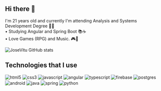 ## Hi there 👋<br>

I'm 21 years old and currently I'm attending Analysis and Systems Development Degree 👨‍💻 <br>
• Studying Angular and Spring Boot 📚☕ <br>
• Love Games (RPG) and Music. 🎮🎵<br>
  
![JoseVitu GitHub stats](https://github-readme-stats.vercel.app/api?username=JoseVitu&show_icons=true&theme=radical)

## Technologies that I use

<div style="display: inline_block">
  <img align="center" alt="html5" src="https://img.shields.io/badge/html5-%23E34F26.svg?style=for-the-badge&logo=html5&logoColor=white"/>
  <img align="center" alt="css3" src="https://img.shields.io/badge/css3-%231572B6.svg?style=for-the-badge&logo=css3&logoColor=white"/>
  <img align="center" alt="javascript" src="https://img.shields.io/badge/javascript-%23323330.svg?style=for-the-badge&logo=javascript&logoColor=%23F7DF1E"/>
  <img align="center" alt="angular" src="https://img.shields.io/badge/angular-%23DD0031.svg?style=for-the-badge&logo=angular&logoColor=white"/>
  <img align="center" alt="typescript" src="https://img.shields.io/badge/typescript-%23007ACC.svg?style=for-the-badge&logo=typescript&logoColor=white"/>
  <img align="center" alt="firebase" src="https://img.shields.io/badge/Firebase-039BE5?style=for-the-badge&logo=Firebase&logoColor=white"/>
  <img align="center" alt="postgres" src="https://img.shields.io/badge/postgres-%23316192.svg?style=for-the-badge&logo=postgresql&logoColor=white"/>
  <img align="center" alt="android" src="https://img.shields.io/badge/Android%20Studio-3DDC84.svg?style=for-the-badge&logo=android-studio&logoColor=white"/>
  <img align="center" alt="java" src="https://img.shields.io/badge/java-%23ED8B00.svg?style=for-the-badge&logo=openjdk&logoColor=white"/>
  <img align="center" alt="spring" src="https://img.shields.io/badge/spring-%236DB33F.svg?style=for-the-badge&logo=spring&logoColor=white"/>
  <img align="center" alt="python" src="https://img.shields.io/badge/python-3670A0?style=for-the-badge&logo=python&logoColor=ffdd54"/>
</div>
